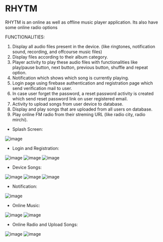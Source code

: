 # RHYTM
RHYTM is an online as well as offline music player application. Its also have some online radio options


FUNCTIONALITIES:  
1.	Display all audio files present in the device. (like ringtones, notification sound, recording, and offcourse music files)
2.	Display files according to their album category.
3.	Player activity to play these audio files with functionalities like play/pause button, next button, previous button, shuffle and repeat option.
4.	Notification which shows which song is currently playing.
5.	Login page using firebase authentication and registration page which send verification mail to user.
6.	In case user forget the password, a reset password activity is created which send reset password link on user registered email.
7.	Activity to upload songs from user device to database.
8.	Display and play songs that are uploaded from all users on database.
9.	Play online FM radio from their streming URL (like radio city, radio mirchi). 




-	Splash Screen:



 ![image](https://user-images.githubusercontent.com/64009920/178312459-54420f48-9d57-410e-9464-671b5129f561.png)


-	Login and Registration: 
          


![image](https://user-images.githubusercontent.com/64009920/178312807-4c4b9be0-4653-4cf8-952f-20c4a5678c4a.png)
![image](https://user-images.githubusercontent.com/64009920/178312925-13577dff-5f4a-4e00-b533-f288a10fb107.png)
![image](https://user-images.githubusercontent.com/64009920/178313091-d6db56c2-38d6-4aa4-9c4e-cbf3d049b1b8.png)



-	Device Songs:


![image](https://user-images.githubusercontent.com/64009920/178313288-7212f8c3-eb50-410c-8cb4-9c8369087f68.png)
![image](https://user-images.githubusercontent.com/64009920/178313313-e03ceeab-f236-4ee3-92f4-5d11b7547587.png)
![image](https://user-images.githubusercontent.com/64009920/178313351-7d092a57-5c1d-4405-8447-b91c5a4631c7.png)



-	Notification:


![image](https://user-images.githubusercontent.com/64009920/178313404-3e9da713-97f0-44fa-9075-aaae90b599ac.png)
 



-	Online Music:


![image](https://user-images.githubusercontent.com/64009920/178313444-16548d0a-a7e7-4363-8df4-321b4fbc7157.png)
![image](https://user-images.githubusercontent.com/64009920/178313483-53478e16-3189-40b1-a3eb-b2176cc2c635.png)
	
                                     


-	Online Radio and Upload Songs:


![image](https://user-images.githubusercontent.com/64009920/178313539-e1639684-b9c7-44a9-aeb0-48d33e843f00.png)
![image](https://user-images.githubusercontent.com/64009920/178313568-d6a0169d-3630-4946-957f-85507cb8dcc0.png)
                   





